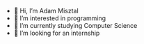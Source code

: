 - 👋 Hi, I’m Adam Misztal
- 👀 I’m interested in programming
- 🌱 I’m currently studying Computer Science 
- 💞️ I’m looking for an internship 

<!---
Adam3004/Adam3004 is a ✨ special ✨ repository because its `README.md` (this file) appears on your GitHub profile.
You can click the Preview link to take a look at your changes.
--->
